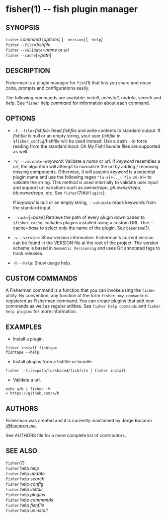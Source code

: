 fisher(1) -- fish plugin manager
===============================

## SYNOPSIS

`fisher` *command* [*options*] [`--version`] [`--help`]<br>
`fisher` `--file`=*fishfile*<br>
`fisher` `--validate`=*name* or *url*<br>
`fisher` `--cache`[=*path*]<br>

## DESCRIPTION

Fisherman is a plugin manager for `fish`(1) that lets you share and reuse code, prompts and configurations easily.

The following commands are available: *install*, *uninstall*, *update*, *search* and *help*. See `fisher` help *command* for information about each command.

## OPTIONS

* `-f` `--file`=*fishfile*:
    Read *fishfile* and write contents to standard output. If *fishfile* is null or an empty string, your user *fishfile* in `$fisher_config`/fishfile will be used instead. Use a dash `-` to force reading from the standard input. Oh My Fish! bundle files are supported as well.

* `-V`, `--validate`=*keyword*:
    Validate a *name* or *url*. If *keyword* resembles a url, the algorithm will attempt to normalize the url by adding / removing missing components. Otherwise, it will assume *keyword* is a potential plugin name and use the following regex `^[a-z]+[._-]?[a-z0-9]+` to validate the string. This method is used internally to validate user input and support url variations such as *owner/repo*, *gh:owner/repo*, *bb:owner/repo*, etc. See `fisher`(7)#{`Plugins`}.

    If *keyword* is null or an empty string, `--validate` reads keyword*s* from the standard input.

*  `--cache`[=*base*]
    Retrieve the path of every plugin downloaded to `$fisher_cache`. Includes plugins installed using a custom URL. Use --cache=*base* to select only the name of the plugin. See `basename`(1).

* `-v` `--version`:
    Show version information. Fisherman's current version can be found in the VERSION file at the root of the project. The version scheme is based in `Semantic Versioning` and uses Git annotated tags to track releases.

* `-h` `--help`:
    Show usage help.

## CUSTOM COMMANDS

A Fisherman command is a function that you can invoke using the `fisher` utility. By convention, any function of the form `fisher_<my_command>` is registered as Fisherman command. You can create plugins that add new commands as well as regular utilities. See `fisher help commands` and `fisher help plugins` for more information.

## EXAMPLES

* Install a plugin.

```
fisher install fishtape
fishtape --help
```

* Install plugins from a fishfile or bundle:

```
fisher --file=path/to/shared/fishfile | fisher install
```

* Validate a url.

```
echo a/b | fisher -V
> https://github.com/a/b
```

## AUTHORS

Fisherman was created and it is currently maintained by Jorge Bucaran *j@bucaran.me*.

See AUTHORS file for a more complete list of contributors.

## SEE ALSO

`fisher`(7)<br>
`fisher` help *help*<br>
`fisher` help *update*<br>
`fisher` help *search*<br>
`fisher` help *config*<br>
`fisher` help *install*<br>
`fisher` help *plugins*<br>
`fisher` help *commands*<br>
`fisher` help *fishfile*<br>
`fisher` help *uninstall*<br>
